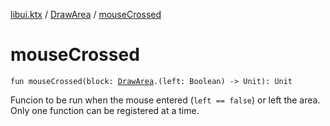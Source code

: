[libui.ktx](../index.md) / [DrawArea](index.md) / [mouseCrossed](./mouse-crossed.md)

# mouseCrossed

`fun mouseCrossed(block: `[`DrawArea`](index.md)`.(left: Boolean) -> Unit): Unit`

Funcion to be run when the mouse entered (`left == false`) or left the area.
Only one function can be registered at a time.

